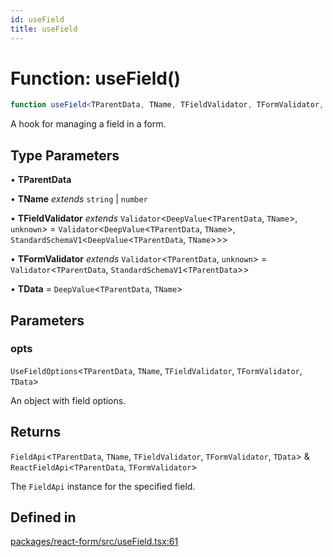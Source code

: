 ```yaml
---
id: useField
title: useField
---
```


# Function: useField()

```ts
function useField<TParentData, TName, TFieldValidator, TFormValidator, TData>(opts): FieldApi<TParentData, TName, TFieldValidator, TFormValidator, TData> & ReactFieldApi<TParentData, TFormValidator>
```

A hook for managing a field in a form.

## Type Parameters

• **TParentData**

• **TName** *extends* `string` \| `number`

• **TFieldValidator** *extends* `Validator`\<`DeepValue`\<`TParentData`, `TName`\>, `unknown`\> = `Validator`\<`DeepValue`\<`TParentData`, `TName`\>, `StandardSchemaV1`\<`DeepValue`\<`TParentData`, `TName`\>\>\>

• **TFormValidator** *extends* `Validator`\<`TParentData`, `unknown`\> = `Validator`\<`TParentData`, `StandardSchemaV1`\<`TParentData`\>\>

• **TData** = `DeepValue`\<`TParentData`, `TName`\>

## Parameters

### opts

`UseFieldOptions`\<`TParentData`, `TName`, `TFieldValidator`, `TFormValidator`, `TData`\>

An object with field options.

## Returns

`FieldApi`\<`TParentData`, `TName`, `TFieldValidator`, `TFormValidator`, `TData`\> & `ReactFieldApi`\<`TParentData`, `TFormValidator`\>

The `FieldApi` instance for the specified field.

## Defined in

[packages/react-form/src/useField.tsx:61](https://github.com/TanStack/form/blob/main/packages/react-form/src/useField.tsx#L61)
